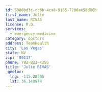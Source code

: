 ```yaml
---
id: 6900bd3c-cc6b-4ca8-9165-7206ae58d86b
first_name: Julie
last_name: RIVAS
license: M.D.
services:
  - emergency-medicine
category: doctors
address: TeamHealth
city: 'Las Vegas'
state: NV
zip: '89117'
phone: 702-823-4255
title: 'Julie RIVAS'
_geoloc:
  lng: -115.28205
  lat: 36.140974
---
```

